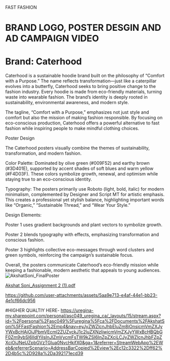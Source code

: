 FAST FASHION
# BRAND LOGO, POSTER DESGIN AND AD CAMPAIGN VIDEO

# Brand: Caterhood

Caterhood is a sustainable hoodie brand built on the philosophy of “Comfort with a Purpose.” The name reflects transformation—just like a caterpillar evolves into a butterfly, Caterhood seeks to bring positive change to the fashion industry. Every hoodie is made from eco-friendly materials, turning waste into wearable fashion. The brand’s identity is deeply rooted in sustainability, environmental awareness, and modern style.

The tagline, “Comfort with a Purpose,” emphasizes not just style and comfort but also the mission of making fashion responsible. By focusing on eco-conscious production, Caterhood offers a powerful alternative to fast fashion while inspiring people to make mindful clothing choices.

Poster Design

The Caterhood posters visually combine the themes of sustainability, transformation, and modern fashion.

Color Palette: Dominated by olive green (#009F52) and earthy brown (#3D401E), supported by accent shades of soft blues and warm yellow (#F4D03F). These colors symbolize growth, renewal, and optimism while staying true to an eco-conscious identity.

Typography: The posters primarily use Roboto (light, bold, italic) for modern minimalism, complemented by Designer and Script MT for artistic emphasis. This creates a professional yet stylish balance, highlighting important words like “Organic,” “Sustainable Thread,” and “Wear Your Style.”

Design Elements:

Poster 1 uses gradient backgrounds and plant vectors to symbolize growth.

Poster 2 blends typography with effects, emphasizing transformation and conscious fashion.

Poster 3 highlights collective eco-messages through word clusters and green symbols, reinforcing the campaign’s sustainable focus.

Overall, the posters communicate Caterhood’s eco-friendly mission while keeping a fashionable, modern aesthetic that appeals to young audiences.
![AkshatSoni_FinalPoster](https://github.com/user-attachments/assets/2162d0f3-6c85-4b95-9478-f13c064353dc)

[Akshat Soni_Assignment 2 (1).pdf](https://github.com/user-attachments/files/22551255/Akshat.Soni_Assignment.2.1.pdf)

https://github.com/user-attachments/assets/5aa9e713-e4af-44e1-bb23-4e1cf66dc956

#HIGHER QUALTIY HERE-
https://uregina-my.sharepoint.com/personal/asc049_uregina_ca/_layouts/15/stream.aspx?id=%2Fpersonal%2Fasc049%5Furegina%5Fca%2FDocuments%2FAkshatSoni%5FFastFashion%2Emp4&nav=eyJyZWZlcnJhbEluZm8iOnsicmVmZXJyYWxBcHAiOiJPbmVEcml2ZUZvckJ1c2luZXNzIiwicmVmZXJyYWxBcHBQbGF0Zm9ybSI6IldlYiIsInJlZmVycmFsTW9kZSI6InZpZXciLCJyZWZlcnJhbFZpZXciOiJNeUZpbGVzTGlua0NvcHkifX0&ga=1&referrer=StreamWebApp%2EWeb&referrerScenario=AddressBarCopied%2Eview%2Ec12c3322%2Dff62%2D4b5c%2D928a%2Da392171ecd39
